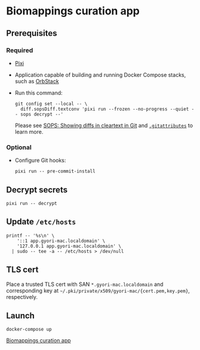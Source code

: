<!-- vim: set ft=markdown : -->


# Biomappings curation app

## Prerequisites

### Required

* [Pixi](https://pixi.sh)

* Application capable of building and running Docker Compose stacks, such as
  [OrbStack](https://orbstack.dev)

* Run this command:

    ``` shell
    git config set --local -- \
      diff.sopsDiff.textconv 'pixi run --frozen --no-progress --quiet -- sops decrypt --'
    ```

  Please see [SOPS: Showing diffs in cleartext in
  Git](https://github.com/getsops/sops#showing-diffs-in-cleartext-in-git) and
  [`.gitattributes`](.gitattributes) to learn more.

### Optional

* Configure Git hooks:

    ``` shell
    pixi run -- pre-commit-install
    ```

## Decrypt secrets

``` shell
pixi run -- decrypt
```

## Update `/etc/hosts`

``` shell
printf -- '%s\n' \
    '::1 app.gyori-mac.localdomain' \
    '127.0.0.1 app.gyori-mac.localdomain' \
  | sudo -- tee -a -- /etc/hosts > /dev/null
```

## TLS cert

Place a trusted TLS cert with SAN `*.gyori-mac.localdomain` and corresponding key at
`~/.pki/private/x509/gyori-mac/{cert.pem,key.pem}`, respectively.

## Launch

``` shell
docker-compose up
```

[Biomappings curation app](https://app.gyori-mac.localdomain)
